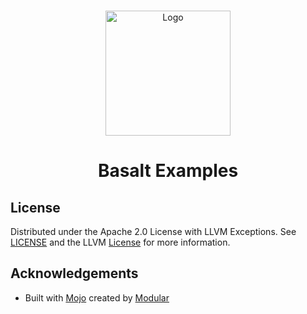 <br/>
<p align="center">
  <a href="https://github.com/Basalt-Org/Basalt">
    <img src="https://github.com/basalt-org/basalt/assets/46826967/4873806c-ff61-4903-bf3d-874d6acba3e8" alt="Logo" width="200" height="200">
  </a>

  <h1 align="center">Basalt Examples</h1>
</p>

## License

Distributed under the Apache 2.0 License with LLVM Exceptions. See [LICENSE](https://github.com/Basalt-Org/Basalt/blob/main/LICENSE) and the LLVM [License](https://llvm.org/LICENSE.txt) for more information.

## Acknowledgements

* Built with [Mojo](https://github.com/modularml/mojo) created by [Modular](https://github.com/modularml)